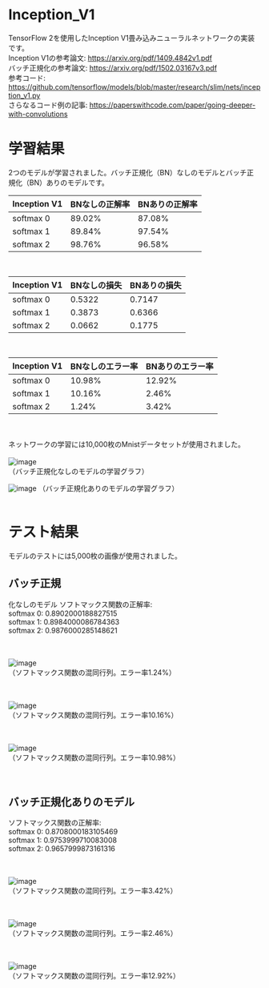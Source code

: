 # Inception_V1
TensorFlow 2を使用したInception V1畳み込みニューラルネットワークの実装です。<br/>
Inception V1の参考論文: https://arxiv.org/pdf/1409.4842v1.pdf <br/>
バッチ正規化の参考論文: https://arxiv.org/pdf/1502.03167v3.pdf <br/>
参考コード: https://github.com/tensorflow/models/blob/master/research/slim/nets/inception_v1.py <br/>
さらなるコード例の記事: https://paperswithcode.com/paper/going-deeper-with-convolutions <br/>

# 学習結果
2つのモデルが学習されました。バッチ正規化（BN）なしのモデルとバッチ正規化（BN）ありのモデルです。<br/>

| Inception V1  | BNなしの正解率 | BNありの正解率 |
| ------------- | ---------------- | ----------------- |
|  softmax 0    |     89.02%       |      87.08%       |
|  softmax 1    |     89.84%       |      97.54%       |
|  softmax 2    |     98.76%       |      96.58%       |

<br/>

| Inception V1  | BNなしの損失   | BNありの損失   |
| ------------- | --------------- | --------------- |
|  softmax 0    |     0.5322      |      0.7147     |
|  softmax 1    |     0.3873      |      0.6366     |
|  softmax 2    |     0.0662      |      0.1775     |

<br/>

| Inception V1  | BNなしのエラー率   | BNありのエラー率   |
| ------------- | ------------------ | ------------------ |
|  softmax 0    |       10.98%       |       12.92%       |
|  softmax 1    |       10.16%       |        2.46%       |
|  softmax 2    |        1.24%       |        3.42%       |

<br/><br/>
ネットワークの学習には10,000枚のMnistデータセットが使用されました。<br/><br/>
![image](https://github.com/MarcosVeniciu/Inception_V1/assets/42542651/bdec97aa-a6a8-4784-94b4-7f48da80215c) <br/>
（バッチ正規化なしのモデルの学習グラフ）<br/>

![image](https://github.com/MarcosVeniciu/Inception_V1/assets/42542651/4977f246-b089-402f-b568-27c2f5ecd7d2)
（バッチ正規化ありのモデルの学習グラフ）<br/><br/>

# テスト結果
モデルのテストには5,000枚の画像が使用されました。
## バッチ正規

化なしのモデル
ソフトマックス関数の正解率: <br/>
    softmax 0: 0.8902000188827515 <br/>
    softmax 1: 0.8984000086784363 <br/>
    softmax 2: 0.9876000285148621 <br/><br/><br/>

![image](https://github.com/MarcosVeniciu/Inception_V1/assets/42542651/41a4a7fd-0674-4f78-ae9e-e9383601f1c5) <br/>
（ソフトマックス関数の混同行列。エラー率1.24%）<br/><br/><br/>

![image](https://github.com/MarcosVeniciu/Inception_V1/assets/42542651/763d4936-1b01-459c-b686-7af941a6b3ad) <br/>
（ソフトマックス関数の混同行列。エラー率10.16%）<br/><br/><br/>

![image](https://github.com/MarcosVeniciu/Inception_V1/assets/42542651/bc3b1fba-8b91-4141-a028-ac1a57c5c923) <br/>
（ソフトマックス関数の混同行列。エラー率10.98%）<br/><br/><br/>

## バッチ正規化ありのモデル
ソフトマックス関数の正解率: <br/>
    softmax 0: 0.8708000183105469 <br/>
    softmax 1: 0.9753999710083008 <br/>
    softmax 2: 0.9657999873161316 <br/><br/><br/>

![image](https://github.com/MarcosVeniciu/Inception_V1/assets/42542651/4d93f8d4-2fee-49db-9a7f-f392ff963fb9) <br/>
（ソフトマックス関数の混同行列。エラー率3.42%）<br/><br/><br/>

![image](https://github.com/MarcosVeniciu/Inception_V1/assets/42542651/32fd00c3-850f-4404-bfa9-723b91f5e0d3) <br/>
（ソフトマックス関数の混同行列。エラー率2.46%）<br/><br/><br/>

![image](https://github.com/MarcosVeniciu/Inception_V1/assets/42542651/0cd2e9fe-8e91-47b3-a73e-a47a09ce60a2) <br/>
（ソフトマックス関数の混同行列。エラー率12.92%）<br/><br/><br/>

